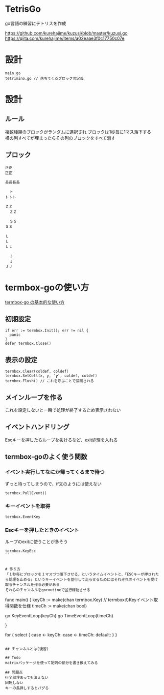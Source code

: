 # TetrisGo

go言語の練習にテトリスを作成  

https://github.com/kurehajime/kuzusi/blob/master/kuzusi.go
https://qiita.com/kurehajime/items/a02eaae3f0c17750c07e

# 設計

```
main.go
tetrimino.go // 落ちてくるブロックの定義
```

# 設計
## ルール
複数種類のブロックがランダムに選択され
ブロックは1秒毎に1マス落下する  
横の列すべてが埋まったらその列のブロックをすべて消す  


## ブロック

```
正正
正正
```

```
長長長長
```

```
  ト
トトト
```

```
ＺＺ
  ＺＺ
```

```
  ＳＳ
ＳＳ
```

```
Ｌ
Ｌ
ＬＬ
```

```
  Ｊ
  Ｊ
ＪＪ
```

# termbox-goの使い方

[termbox-go の基本的な使い方](https://qiita.com/zenwerk/items/98f4db3285777a582fd0)

## 初期設定
```
if err := termbox.Init(); err != nil {
  panic
}
defer termbox.Close()
```

## 表示の設定
```
termbox.Clear(coldef, coldef)
termbox.SetCell(x, y, '┏', coldef, coldef)
termbox.Flush() // これを呼ぶことで描画される
```

## メインループを作る
これを設定しないと一瞬で処理が終了するため表示されない

## イベントハンドリング
Escキーを押したらループを抜けるなど、exit処理を入れる

## termbox-goのよく使う関数

### イベント実行してなにか帰ってくるまで待つ
ずっと待ってしまうので、if文のようには使えない

```
termbox.PollEvent()
```

### キーイベントを取得
```
termbox.EventKey
```

### Escキーを押したときのイベント
ループのexitに使うことが多そう

```
termbox.KeyEsc
``


# 作り方
「１秒毎にブロックを１マスづつ落下させる」というタイムイベントと、「ESCキーが押されたら処理を止める」というキーイベントを並行して走らせるためにはそれぞれのイベントを受け取るチャンネルを作る必要がある
それらのチャンネルをgoroutineで並行稼動させる

```
func main() {
  keyCh := make(chan termbox.Key) // termboxのKeyイベント取得関数を仕様
  timeCh := make(chan bool)
  
  go KeyEventLoop(keyCh)
  go TimeEventLoop(timeCh)

}

for {
  select {
    case <- keyCh:
    case <- timeCh:
    default:
  }
}
```

## チャンネルとは(復習)

## Todo
matrixパッケージを使って配列の部分を書き換えてみる

## 問題点
行全部埋まっても消えない
回転しない
キーの長押しするとバグる

